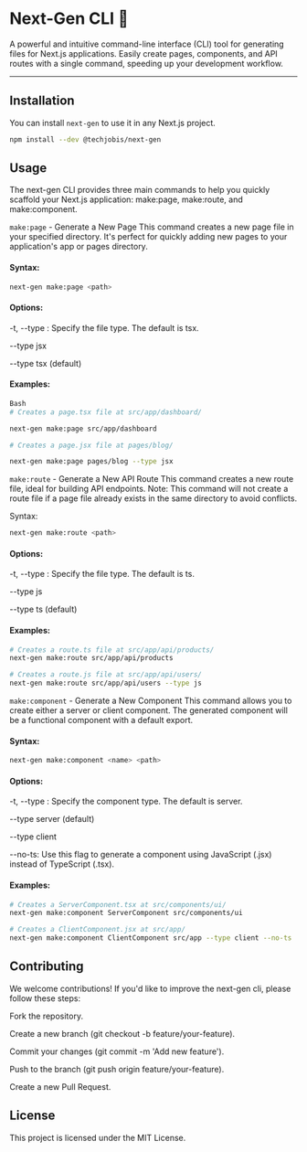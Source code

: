 # Next-Gen CLI 🚀

A powerful and intuitive command-line interface (CLI) tool for generating files for Next.js applications. Easily create pages, components, and API routes with a single command, speeding up your development workflow.

---

## Installation

You can install `next-gen` to use it in any Next.js project.

```bash
npm install --dev @techjobis/next-gen
```

## Usage

The next-gen CLI provides three main commands to help you quickly scaffold your Next.js application: make:page, make:route, and make:component.

`make:page` - Generate a New Page
This command creates a new page file in your specified directory. It's perfect for quickly adding new pages to your application's app or pages directory.

#### Syntax:

```bash
next-gen make:page <path>
```

#### Options:

-t, --type <filetype>: Specify the file type. The default is tsx.

--type jsx

--type tsx (default)

#### Examples:

```bash
Bash
# Creates a page.tsx file at src/app/dashboard/

next-gen make:page src/app/dashboard

# Creates a page.jsx file at pages/blog/

next-gen make:page pages/blog --type jsx
```

`make:route` - Generate a New API Route
This command creates a new route file, ideal for building API endpoints. Note: This command will not create a route file if a page file already exists in the same directory to avoid conflicts.

Syntax:

```bash
next-gen make:route <path>
```

#### Options:

-t, --type <filetype>: Specify the file type. The default is ts.

--type js

--type ts (default)

#### Examples:

```bash
# Creates a route.ts file at src/app/api/products/
next-gen make:route src/app/api/products

# Creates a route.js file at src/app/api/users/
next-gen make:route src/app/api/users --type js
```

`make:component` - Generate a New Component
This command allows you to create either a server or client component. The generated component will be a functional component with a default export.

#### Syntax:

```bash
next-gen make:component <name> <path>
```

#### Options:

-t, --type <componentType>: Specify the component type. The default is server.

--type server (default)

--type client

--no-ts: Use this flag to generate a component using JavaScript (.jsx) instead of TypeScript (.tsx).

#### Examples:

```bash
# Creates a ServerComponent.tsx at src/components/ui/
next-gen make:component ServerComponent src/components/ui

# Creates a ClientComponent.jsx at src/app/
next-gen make:component ClientComponent src/app --type client --no-ts
```

## Contributing

We welcome contributions! If you'd like to improve the next-gen cli, please follow these steps:

Fork the repository.

Create a new branch (git checkout -b feature/your-feature).

Commit your changes (git commit -m 'Add new feature').

Push to the branch (git push origin feature/your-feature).

Create a new Pull Request.

## License

This project is licensed under the MIT License.

